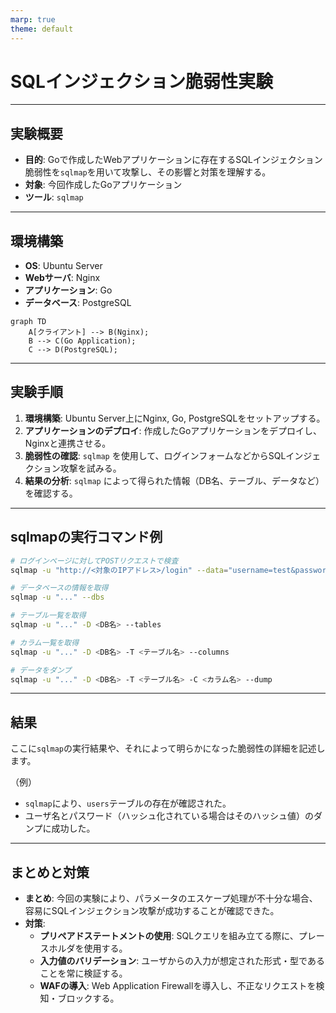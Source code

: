 ```yaml
---
marp: true
theme: default
---
```


# SQLインジェクション脆弱性実験

---

## 実験概要

- **目的**: Goで作成したWebアプリケーションに存在するSQLインジェクション脆弱性を`sqlmap`を用いて攻撃し、その影響と対策を理解する。
- **対象**: 今回作成したGoアプリケーション
- **ツール**: `sqlmap`

---

## 環境構築

- **OS**: Ubuntu Server
- **Webサーバ**: Nginx
- **アプリケーション**: Go
- **データベース**: PostgreSQL

```mermaid
graph TD
    A[クライアント] --> B(Nginx);
    B --> C(Go Application);
    C --> D(PostgreSQL);
```

---

## 実験手順

1.  **環境構築**: Ubuntu Server上にNginx, Go, PostgreSQLをセットアップする。
2.  **アプリケーションのデプロイ**: 作成したGoアプリケーションをデプロイし、Nginxと連携させる。
3.  **脆弱性の確認**: `sqlmap` を使用して、ログインフォームなどからSQLインジェクション攻撃を試みる。
4.  **結果の分析**: `sqlmap` によって得られた情報（DB名、テーブル、データなど）を確認する。

---

## sqlmapの実行コマンド例

```bash
# ログインページに対してPOSTリクエストで検査
sqlmap -u "http://<対象のIPアドレス>/login" --data="username=test&password=test" --risk=3 --level=5 -p username --dbms=postgresql

# データベースの情報を取得
sqlmap -u "..." --dbs

# テーブル一覧を取得
sqlmap -u "..." -D <DB名> --tables

# カラム一覧を取得
sqlmap -u "..." -D <DB名> -T <テーブル名> --columns

# データをダンプ
sqlmap -u "..." -D <DB名> -T <テーブル名> -C <カラム名> --dump
```

---

## 結果

ここに`sqlmap`の実行結果や、それによって明らかになった脆弱性の詳細を記述します。

（例）

- `sqlmap`により、`users`テーブルの存在が確認された。
- ユーザ名とパスワード（ハッシュ化されている場合はそのハッシュ値）のダンプに成功した。

---

## まとめと対策

- **まとめ**: 今回の実験により、パラメータのエスケープ処理が不十分な場合、容易にSQLインジェクション攻撃が成功することが確認できた。
- **対策**:
  - **プリペアドステートメントの使用**: SQLクエリを組み立てる際に、プレースホルダを使用する。
  - **入力値のバリデーション**: ユーザからの入力が想定された形式・型であることを常に検証する。
  - **WAFの導入**: Web Application Firewallを導入し、不正なリクエストを検知・ブロックする。
